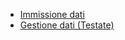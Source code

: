 - [Immissione dati](Sorgenti/DOC/OJ/PGM/CQFM10)
- [Gestione dati (Testate)](Sorgenti/DOC/OJ/PGM/CQFM20)
